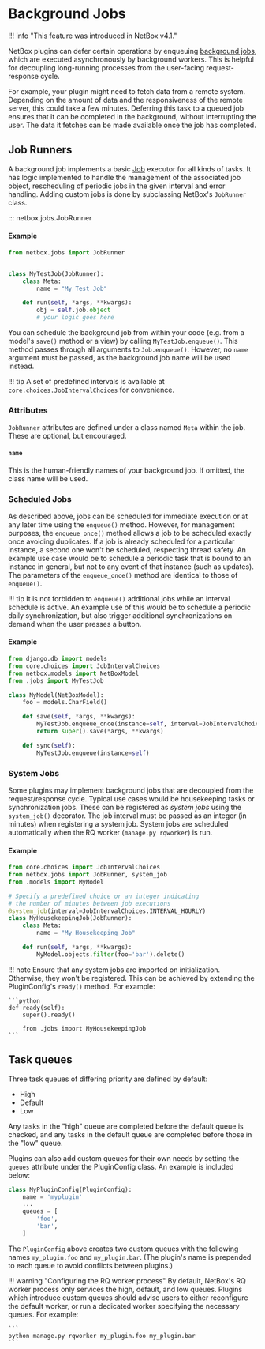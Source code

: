 # Background Jobs

!!! info "This feature was introduced in NetBox v4.1."

NetBox plugins can defer certain operations by enqueuing [background jobs](../../features/background-jobs.md), which are executed asynchronously by background workers. This is helpful for decoupling long-running processes from the user-facing request-response cycle.

For example, your plugin might need to fetch data from a remote system. Depending on the amount of data and the responsiveness of the remote server, this could take a few minutes. Deferring this task to a queued job ensures that it can be completed in the background, without interrupting the user. The data it fetches can be made available once the job has completed.

## Job Runners

A background job implements a basic [Job](../../models/core/job.md) executor for all kinds of tasks. It has logic implemented to handle the management of the associated job object, rescheduling of periodic jobs in the given interval and error handling. Adding custom jobs is done by subclassing NetBox's `JobRunner` class.

::: netbox.jobs.JobRunner

#### Example

```python title="jobs.py"
from netbox.jobs import JobRunner


class MyTestJob(JobRunner):
    class Meta:
        name = "My Test Job"

    def run(self, *args, **kwargs):
        obj = self.job.object
        # your logic goes here
```

You can schedule the background job from within your code (e.g. from a model's `save()` method or a view) by calling `MyTestJob.enqueue()`. This method passes through all arguments to `Job.enqueue()`. However, no `name` argument must be passed, as the background job name will be used instead.

!!! tip
    A set of predefined intervals is available at `core.choices.JobIntervalChoices` for convenience.

### Attributes

`JobRunner` attributes are defined under a class named `Meta` within the job. These are optional, but encouraged.

#### `name`

This is the human-friendly names of your background job. If omitted, the class name will be used.

### Scheduled Jobs

As described above, jobs can be scheduled for immediate execution or at any later time using the `enqueue()` method. However, for management purposes, the `enqueue_once()` method allows a job to be scheduled exactly once avoiding duplicates. If a job is already scheduled for a particular instance, a second one won't be scheduled, respecting thread safety. An example use case would be to schedule a periodic task that is bound to an instance in general, but not to any event of that instance (such as updates). The parameters of the `enqueue_once()` method are identical to those of `enqueue()`.

!!! tip
    It is not forbidden to `enqueue()` additional jobs while an interval schedule is active. An example use of this would be to schedule a periodic daily synchronization, but also trigger additional synchronizations on demand when the user presses a button.

#### Example

```python title="models.py"
from django.db import models
from core.choices import JobIntervalChoices
from netbox.models import NetBoxModel
from .jobs import MyTestJob

class MyModel(NetBoxModel):
    foo = models.CharField()

    def save(self, *args, **kwargs):
        MyTestJob.enqueue_once(instance=self, interval=JobIntervalChoices.INTERVAL_HOURLY)
        return super().save(*args, **kwargs)

    def sync(self):
        MyTestJob.enqueue(instance=self)
```


### System Jobs

Some plugins may implement background jobs that are decoupled from the request/response cycle. Typical use cases would be housekeeping tasks or synchronization jobs. These can be registered as _system jobs_ using the `system_job()` decorator. The job interval must be passed as an integer (in minutes) when registering a system job. System jobs are scheduled automatically when the RQ worker (`manage.py rqworker`) is run.

#### Example

```python title="jobs.py"
from core.choices import JobIntervalChoices
from netbox.jobs import JobRunner, system_job
from .models import MyModel

# Specify a predefined choice or an integer indicating
# the number of minutes between job executions
@system_job(interval=JobIntervalChoices.INTERVAL_HOURLY)
class MyHousekeepingJob(JobRunner):
    class Meta:
        name = "My Housekeeping Job"

    def run(self, *args, **kwargs):
        MyModel.objects.filter(foo='bar').delete()
```

!!! note
    Ensure that any system jobs are imported on initialization. Otherwise, they won't be registered. This can be achieved by extending the PluginConfig's `ready()` method. For example:

    ```python
    def ready(self):
        super().ready()

        from .jobs import MyHousekeepingJob
    ```

## Task queues

Three task queues of differing priority are defined by default:

* High
* Default
* Low

Any tasks in the "high" queue are completed before the default queue is checked, and any tasks in the default queue are completed before those in the "low" queue.

Plugins can also add custom queues for their own needs by setting the `queues` attribute under the PluginConfig class. An example is included below:

```python
class MyPluginConfig(PluginConfig):
    name = 'myplugin'
    ...
    queues = [
        'foo',
        'bar',
    ]
```

The `PluginConfig` above creates two custom queues with the following names `my_plugin.foo` and `my_plugin.bar`. (The plugin's name is prepended to each queue to avoid conflicts between plugins.)

!!! warning "Configuring the RQ worker process"
    By default, NetBox's RQ worker process only services the high, default, and low queues. Plugins which introduce custom queues should advise users to either reconfigure the default worker, or run a dedicated worker specifying the necessary queues. For example:
    
    ```
    python manage.py rqworker my_plugin.foo my_plugin.bar
    ```
